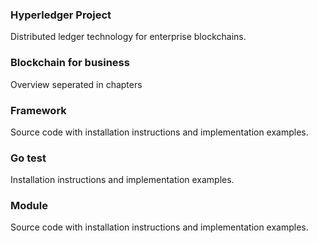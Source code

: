 ### Hyperledger Project
Distributed ledger technology for enterprise blockchains.

### Blockchain for business
Overview seperated in chapters

### Framework
Source code with installation instructions and implementation examples.

### Go test
Installation instructions and implementation examples.

### Module
Source code with installation instructions and implementation examples.